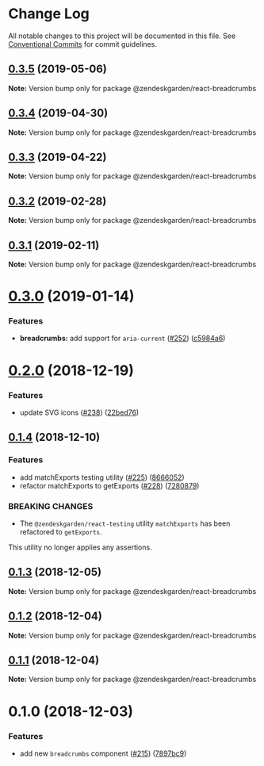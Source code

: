 # Change Log

All notable changes to this project will be documented in this file.
See [Conventional Commits](https://conventionalcommits.org) for commit guidelines.

## [0.3.5](https://github.com/zendeskgarden/react-components/compare/@zendeskgarden/react-breadcrumbs@0.3.4...@zendeskgarden/react-breadcrumbs@0.3.5) (2019-05-06)

**Note:** Version bump only for package @zendeskgarden/react-breadcrumbs





## [0.3.4](https://github.com/zendeskgarden/react-components/compare/@zendeskgarden/react-breadcrumbs@0.3.3...@zendeskgarden/react-breadcrumbs@0.3.4) (2019-04-30)

**Note:** Version bump only for package @zendeskgarden/react-breadcrumbs





## [0.3.3](https://github.com/zendeskgarden/react-components/compare/@zendeskgarden/react-breadcrumbs@0.3.2...@zendeskgarden/react-breadcrumbs@0.3.3) (2019-04-22)

**Note:** Version bump only for package @zendeskgarden/react-breadcrumbs





## [0.3.2](https://github.com/zendeskgarden/react-components/compare/@zendeskgarden/react-breadcrumbs@0.3.1...@zendeskgarden/react-breadcrumbs@0.3.2) (2019-02-28)

**Note:** Version bump only for package @zendeskgarden/react-breadcrumbs





## [0.3.1](https://github.com/zendeskgarden/react-components/compare/@zendeskgarden/react-breadcrumbs@0.3.0...@zendeskgarden/react-breadcrumbs@0.3.1) (2019-02-11)

**Note:** Version bump only for package @zendeskgarden/react-breadcrumbs





# [0.3.0](https://github.com/zendeskgarden/react-components/compare/@zendeskgarden/react-breadcrumbs@0.2.0...@zendeskgarden/react-breadcrumbs@0.3.0) (2019-01-14)


### Features

* **breadcrumbs:** add support for `aria-current` ([#252](https://github.com/zendeskgarden/react-components/issues/252)) ([c5984a6](https://github.com/zendeskgarden/react-components/commit/c5984a6))





# [0.2.0](https://github.com/zendeskgarden/react-components/compare/@zendeskgarden/react-breadcrumbs@0.1.4...@zendeskgarden/react-breadcrumbs@0.2.0) (2018-12-19)


### Features

* update SVG icons ([#238](https://github.com/zendeskgarden/react-components/issues/238)) ([22bed76](https://github.com/zendeskgarden/react-components/commit/22bed76))





## [0.1.4](https://github.com/zendeskgarden/react-components/compare/@zendeskgarden/react-breadcrumbs@0.1.3...@zendeskgarden/react-breadcrumbs@0.1.4) (2018-12-10)


### Features

* add matchExports testing utility ([#225](https://github.com/zendeskgarden/react-components/issues/225)) ([8666052](https://github.com/zendeskgarden/react-components/commit/8666052))
* refactor matchExports to getExports ([#228](https://github.com/zendeskgarden/react-components/issues/228)) ([7280879](https://github.com/zendeskgarden/react-components/commit/7280879))


### BREAKING CHANGES

* The `@zendeskgarden/react-testing` utility `matchExports` has been refactored to `getExports`.

This utility no longer applies any assertions.





## [0.1.3](https://github.com/zendeskgarden/react-components/compare/@zendeskgarden/react-breadcrumbs@0.1.2...@zendeskgarden/react-breadcrumbs@0.1.3) (2018-12-05)

**Note:** Version bump only for package @zendeskgarden/react-breadcrumbs





## [0.1.2](https://github.com/zendeskgarden/react-components/compare/@zendeskgarden/react-breadcrumbs@0.1.1...@zendeskgarden/react-breadcrumbs@0.1.2) (2018-12-04)

**Note:** Version bump only for package @zendeskgarden/react-breadcrumbs





## [0.1.1](https://github.com/zendeskgarden/react-components/compare/@zendeskgarden/react-breadcrumbs@0.1.0...@zendeskgarden/react-breadcrumbs@0.1.1) (2018-12-04)

**Note:** Version bump only for package @zendeskgarden/react-breadcrumbs





# 0.1.0 (2018-12-03)


### Features

* add new `breadcrumbs` component ([#215](https://github.com/zendeskgarden/react-components/issues/215)) ([7897bc9](https://github.com/zendeskgarden/react-components/commit/7897bc9))
